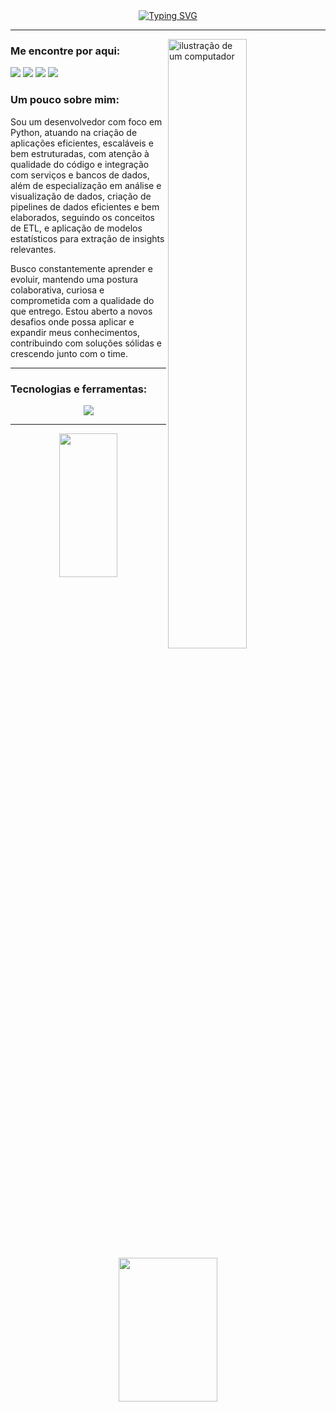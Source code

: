<div class="title-box" align="center">
    <a href="https://git.io/typing-svg"><img src="https://readme-typing-svg.herokuapp.com?font=Fira+Code&weight=500&size=30&duration=2000&pause=200&color=FEFF19FF&center=true&vCenter=true&width=1000&lines=Ol%C3%A1%2C+meu+nome+%C3%A9+Lucas+Aquino!;Desenvolvedor+com+foco+em+Python!;Me+aprofundando+em+An%C3%A1lise+de+Dados!" alt="Typing SVG" /></a>
</div>

---

<img src="https://i.pinimg.com/736x/f6/b7/c1/f6b7c140e4021f3c18b5ee5f384b9e15.jpg" alt="ilustração de um computador" width="50%" align="right">

<div class="contact-box" align="left">
    <h3 class="contact-header">
        Me encontre por aqui:
    </h3>
    <p class="link-box">
        <a href="https://www.linkedin.com/in/aquino-lucas/" title="LinkedIn" target="_blank">
            <img src="https://go-skill-icons.vercel.app/api/icons?i=linkedin"/></a>
        <a href="https://www.instagram.com/cabo_perdido" title="Instagram" target="_blank">
            <img src="https://go-skill-icons.vercel.app/api/icons?i=instagram"/></a>
         <a href="mailto:lc.aquinodeoliveira@gmail.com" title="Gmail" target="_blank">
            <img src="https://go-skill-icons.vercel.app/api/icons?i=gmail"/></a>
        <a href="https://steamcommunity.com/id/clausalaerth/" title="Steam" target="_blank">
            <img src="https://go-skill-icons.vercel.app/api/icons?i=steam"/></a>
    </p>
</div>

<div class="about-box" width="300px" align="left">
    <h3 class="perspective-header">
        Um pouco sobre mim:
    </h3>
    <p class="perspective-text" text-align="justify">
        Sou um desenvolvedor com foco em Python, atuando na criação de aplicações eficientes, escaláveis e bem estruturadas, com atenção à qualidade do código e integração com serviços e bancos de dados, além de especialização em análise e visualização de dados, criação de pipelines de dados eficientes e bem elaborados, seguindo os conceitos de ETL, e aplicação de modelos estatísticos para extração de insights relevantes.
    </p>
    <p class="perspective-text" text-align="justify">
        Busco constantemente aprender e evoluir, mantendo uma postura colaborativa, curiosa e comprometida com a qualidade do que entrego. Estou aberto a novos desafios onde possa aplicar e expandir meus conhecimentos, contribuindo com soluções sólidas e crescendo junto com o time.
    </p>
</div>

---

<div class="tech-box" align="left">
    <h3 class="tech-header">
        Tecnologias e ferramentas:
    </h3>
    <p align="center">
        <img src="https://go-skill-icons.vercel.app/api/icons?i=html,css,py,php,django,fastapi,mysql,selenium,pbi,docker,gcp,azure,git,github,figma"/>
    </p>
</div>

---

<div align="center">
    <img src="https://github-readme-stats.vercel.app/api/top-langs/?username=clausalaerth&layout=compact&theme=tokyonight" width="43%" height="230px">
    <img src="https://github-readme-stats.vercel.app/api?username=clausalaerth&show_icons=true&theme=tokyonight" width="56%" height="230px">
</div>

